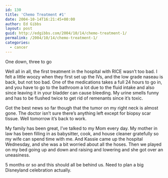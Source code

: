 ```yaml
---
id: 130
title: 'Chemo Treatment #1'
date: 2004-10-14T16:21:45+00:00
author: Ed Gibbs
layout: post
guid: http://edgibbs.com/2004/10/14/chemo-treatment-1/
permalink: /2004/10/14/chemo-treatment-1/
categories:
  - cancer
---
```

One down, three to go

Well all in all, the first treatment in the hospital with RICE wasn&#8217;t too bad. I felt a little woozy when they first set up the IVs, and the low grade naseau is back, but not too bad. One of the medications takes a full 24 hours to go in, and you have to go to the bathroom a lot due to the fluid intake and also since leaving it in your bladder can cause bleeding. My urine smells funny and has to be flushed twice to get rid of remenants since it&#8217;s toxic.

Got the best news so far though that the tumor on my right neck is almost gone. The doctor isn&#8217;t sure there&#8217;s anything left except for biopsy scar tissue. Well tomorrow it&#8217;s back to work.

My family has been great, I&#8217;ve talked to my Mom every day. My mother in law has been filling in as babysitter, cook, and house cleaner gratefully so my wife can spend time with me. And Kassie came up the hospital Wednesday, and she was a bit worried about all the hoses. Then we played on my bed going up and down and raising and lowering and she got over an uneasiness.

5 months or so and this should all be behind us. Need to plan a big Disneyland celebration actually.